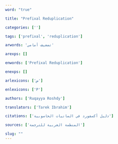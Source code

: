 ```yaml
---
word: "true"

title: "Prefixal Reduplication"

categories: ['']

tags: ['prefixal', 'reduplication']

arwords: 'تضعيف أمامي'

arexps: []

enwords: ['Prefixal Reduplication']

enexps: []

arlexicons: ['ض']

enlexicons: ['P']

authors: ['Ruqayya Roshdy']

translators: ['Tarek Ibrahim']

citations: ['دليل أكسفورد في السانيات الحاسوبية']

sources: ['المنظمة العربية للترجمة']

slug: ""
---
```

